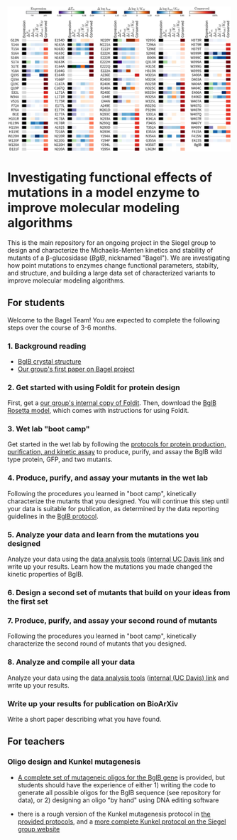 <a href="http://journals.plos.org/plosone/article?id=10.1371/journal.pone.0176255">
<img src="journal.pone.0176255.g002.png">
</a>

# Investigating functional effects of mutations in a model enzyme to improve molecular modeling algorithms 

This is the main repository for an ongoing project in the Siegel group to design and characterize the Michaelis-Menten kinetics and stability of mutants of a β-glucosidase (_BglB_, nicknamed "Bagel"). We are investigating how point mutations to enzymes change functional parameters, stabilty, and structure, and building a large data set of characterized variants to improve molecular modeling algorithms. 

## For students

Welcome to the Bagel Team! You are expected to complete the following steps over the course of 3-6 months. 

### 1. Background reading 

+ [BglB crystal structure](http://www.sciencedirect.com/science/article/pii/S0022283607007413)
+ [Our group's first paper on Bagel project](http://journals.plos.org/plosone/article?id=10.1371%2Fjournal.pone.0147596)

### 2. Get started with using Foldit for protein design 

First, get a [our group's internal copy of Foldit](http://fold.it/dist/internal/build/). Then, download the [BglB Rosetta model](http://github.com/dacarlin/bagel-foldit), which comes with instructions for using Foldit. 

### 3. Wet lab "boot camp" 

Get started in the wet lab by following the [protocols for protein production, purification, and kinetic assay](http://github.com/dacarlin/bagel-protocol) to produce, purify, and assay the BglB wild type protein, GFP, and two mutants. 

### 4. Produce, purify, and assay your mutants in the wet lab

Following the procedures you learned in "boot camp", kinetically characterize the mutants that you designed. You will continue this step until your data is suitable for publication, as determined by the data reporting guidelines in the [BglB protocol](bagel-protocol). 

### 5. Analyze your data and learn from the mutations you designed

Analyze your data using the [data analysis tools](http://github.com/dacarlin/bagel-fitter) ([internal UC Davis link](http://bagel.genomecenter.ucdavis.edu) and write up your results. Learn how the mutations you made changed the kinetic properties of BglB.

### 6. Design a second set of mutants that build on your ideas from the first set 

### 7. Produce, purify, and assay your second round of mutants 

Following the procedures you learned in "boot camp", kinetically characterize the second round of mutants that you designed. 

### 8. Analyze and compile all your data 

Analyze your data using the [data analysis tools](http://github.com/dacarlin/bglb_fitter) ([internal (UC Davis) link](http://bagel.genomecenter.ucdavis.edu) and write up your results. 

### Write up your results for publication on BioArXiv

Write a short paper describing what you have found. 

## For teachers 

### Oligo design and Kunkel mutagenesis

+ [A complete set of mutageneic oligos for the BglB gene](http://github.com/dacarlin/bagel-orders) is provided, but students should have the experience of either 1) writing the code to generate all possible oligos for the BglB sequence (see repository for data), or 2) designing an oligo "by hand" using DNA editing software 

+ there is a rough version of the Kunkel mutagenesis protocol in [the provided protocols](http://github.com/dacarlin/bagel-protocol), and a [more complete Kunkel protocol on the Siegel group website](https://drive.google.com/drive/folders/0B3zIXvOOrmpqcEM5WWRadThsVUE)

